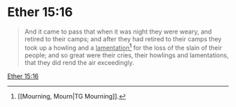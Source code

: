 # Ether 15:16

> And it came to pass that when it was night they were weary, and retired to their camps; and after they had retired to their camps they took up a howling and a <u>lamentation</u>[^a] for the loss of the slain of their people; and so great were their cries, their howlings and lamentations, that they did rend the air exceedingly.

[Ether 15:16](https://www.churchofjesuschrist.org/study/scriptures/bofm/ether/15?lang=eng&id=p16#p16)


[^a]: [[Mourning, Mourn|TG Mourning]].  
